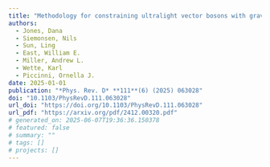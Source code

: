 ```yaml
---
title: "Methodology for constraining ultralight vector bosons with gravitational wave searches targeting merger remnant black holes"
authors:
  - Jones, Dana
  - Siemonsen, Nils
  - Sun, Ling
  - East, William E.
  - Miller, Andrew L.
  - Wette, Karl
  - Piccinni, Ornella J.
date: 2025-01-01
publication: "*Phys. Rev. D* **111**(6) (2025) 063028"
doi: "10.1103/PhysRevD.111.063028"
url_doi: "https://doi.org/10.1103/PhysRevD.111.063028"
url_pdf: "https://arxiv.org/pdf/2412.00320.pdf"
# generated_on: 2025-06-07T19:36:36.150378
# featured: false
# summary: ""
# tags: []
# projects: []
---
```

